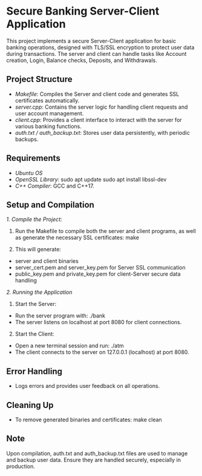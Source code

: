 # Secure Banking Server-Client Application

This project implements a secure Server-Client application for basic banking operations, designed with TLS/SSL encryption to protect user data during transactions. The server and client can handle tasks like Account creation, Login, Balance checks, Deposits, and Withdrawals.

## Project Structure

-	*Makefile*: Compiles the Server and client code and generates SSL certificates automatically.
-	*server.cpp*: Contains the server logic for handling client requests and user account management.
-	*client.cpp*: Provides a client interface to interact with the server for various banking functions.
-	*auth.txt / auth_backup.txt*: Stores user data persistently, with periodic backups.
  
## Requirements

-	*Ubuntu OS*
-	*OpenSSL Library*: sudo apt update sudo apt install libssl-dev
-	*C++ Compiler*: GCC and C++17.
  
## Setup and Compilation

*1.	Compile the Project:*
1.	Run the Makefile to compile both the server and client programs, as well as generate the necessary SSL certificates: make
   
2.	This will generate:
-	server and client binaries
-	server_cert.pem and server_key.pem for Server SSL communication
-	public_key.pem and private_key.pem for client-Server secure data handling

*2. Running the Application*
1.	Start the Server:
-	Run the server program with: ./bank
-	The server listens on localhost at port 8080 for client connections.

2.	Start the Client:
-	Open a new terminal session and run: ./atm
-	The client connects to the server on 127.0.0.1 (localhost) at port 8080.

## Error Handling
-	Logs errors and provides user feedback on all operations.
  
## Cleaning Up
- To remove generated binaries and certificates: make clean
  
## Note
Upon compilation, auth.txt and auth_backup.txt files are used to manage and backup user data. Ensure they are handled securely, especially in production.